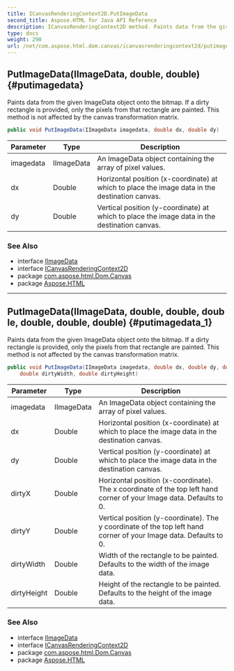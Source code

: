 ```yaml
---
title: ICanvasRenderingContext2D.PutImageData
second_title: Aspose.HTML for Java API Reference
description: ICanvasRenderingContext2D method. Paints data from the given ImageData object onto the bitmap. If a dirty rectangle is provided only the pixels from that rectangle are painted. This method is not affected by the canvas transformation matrix
type: docs
weight: 290
url: /net/com.aspose.html.dom.canvas/icanvasrenderingcontext2d/putimagedata/
---
```

## PutImageData(IImageData, double, double) {#putimagedata}

Paints data from the given ImageData object onto the bitmap. If a dirty rectangle is provided, only the pixels from that rectangle are painted. This method is not affected by the canvas transformation matrix.

```java
public void PutImageData(IImageData imagedata, double dx, double dy)
```

| Parameter | Type | Description |
| --- | --- | --- |
| imagedata | IImageData | An ImageData object containing the array of pixel values. |
| dx | Double | Horizontal position (x-coordinate) at which to place the image data in the destination canvas. |
| dy | Double | Vertical position (y-coordinate) at which to place the image data in the destination canvas. |

### See Also

* interface [IImageData](../../iimagedata/)
* interface [ICanvasRenderingContext2D](../)
* package [com.aspose.html.Dom.Canvas](../../icanvasrenderingcontext2d/)
* package [Aspose.HTML](../../../)

---

## PutImageData(IImageData, double, double, double, double, double, double) {#putimagedata_1}

Paints data from the given ImageData object onto the bitmap. If a dirty rectangle is provided, only the pixels from that rectangle are painted. This method is not affected by the canvas transformation matrix.

```java
public void PutImageData(IImageData imagedata, double dx, double dy, double dirtyX, double dirtyY, 
    double dirtyWidth, double dirtyHeight)
```

| Parameter | Type | Description |
| --- | --- | --- |
| imagedata | IImageData | An ImageData object containing the array of pixel values. |
| dx | Double | Horizontal position (x-coordinate) at which to place the image data in the destination canvas. |
| dy | Double | Vertical position (y-coordinate) at which to place the image data in the destination canvas. |
| dirtyX | Double | Horizontal position (x-coordinate). The x coordinate of the top left hand corner of your Image data. Defaults to 0. |
| dirtyY | Double | Vertical position (y-coordinate). The y coordinate of the top left hand corner of your Image data. Defaults to 0. |
| dirtyWidth | Double | Width of the rectangle to be painted. Defaults to the width of the image data. |
| dirtyHeight | Double | Height of the rectangle to be painted. Defaults to the height of the image data. |

### See Also

* interface [IImageData](../../iimagedata/)
* interface [ICanvasRenderingContext2D](../)
* package [com.aspose.html.Dom.Canvas](../../icanvasrenderingcontext2d/)
* package [Aspose.HTML](../../../)
